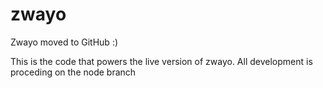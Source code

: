 zwayo
=====

Zwayo moved to GitHub :)

This is the code that powers the live version of zwayo.
All development is proceding on the node branch
